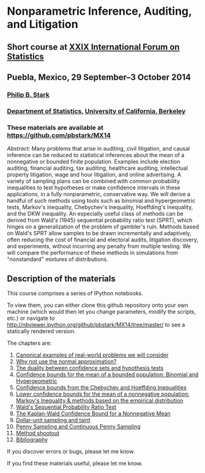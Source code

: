 # Nonparametric Inference, Auditing, and Litigation
## Short course at [XXIX International Forum on Statistics](http://www.upaep.mx/micrositios/29foroestadistica/)
## Puebla, Mexico, 29 September&ndash;3 October 2014
### [Philip B. Stark](www.stat.berkeley.edu/~stark)
### [Department of Statistics](statistics.berkeley.edu), [University of California, Berkeley](www.berkeley.edu)

### These materials are available at https://github.com/pbstark/MX14

*Abstract:* Many problems that arise in auditing, civil litigation,
and causal inference can be reduced to statistical inferences about
the mean of a nonnegative or bounded finite population.
Examples include election auditing, financial auditing, tax auditing,
healthcare auditing, intellectual property litigation, wage and hour
litigation, and online advertising. A variety of sampling plans can be
combined with common probability inequalities to test hypotheses or make
confidence intervals in these applications, in a fully nonparametric,
conservative way. We will derive a handful of such methods using tools
such as binomial and hypergeometric tests, Markov's inequality,
Chebychev's inequality, Hoeffding's inequality, and the DKW inequality.
An especially useful class of methods can be derived from Wald's (1945)
sequential probability ratio test (SPRT), which hinges on a generalization
of the problem of gambler's ruin.
Methods based on Wald's SPRT allow samples to be drawn incrementally and
adaptively, often reducing the cost of financial and electoral audits,
litigation discovery,
and experiments, without incurring any penalty from multiple testing.
We will compare the performance of these methods in simulations from
"nonstandard" mixtures of distributions.

## Description of the materials

This course comprises a series of IPython notebooks.

To view them, you can either clone this github repository onto your own machine
(which would then let you change parameters,
modify the scripts, etc.) or navigate to
http://nbviewer.ipython.org/github/pbstark/MX14/tree/master/ to see a statically rendered version.

The chapters are:

1. [Canonical examples of real-world problems we will consider](canonical.ipynb)
1. [Why not use the normal approximation?](normApprox.ipynb)
1. [The duality between confidence sets and hypothesis tests](duality.ipynb)
1. [Confidence bounds for the mean of a bounded population: Binomial and Hypergeometric](binom.ipynb)
1. [Confidence bounds from the Chebychev and Hoeffding Inequalities](hoeffding.ipynb)
1. [Lower confidence bounds for the mean of a nonnegative population: Markov's Inequality & methods based on the empirical distribution](markov.ipynb)
1. [Wald's Sequential Probability Ratio Test](sprt.ipynb)
1. [The Kaplan-Wald Confidence Bound for a Nonnegative Mean](kaplanWald.ipynb)
1. [Dollar-unit sampling and taint](dus.ipynb)
1. [Penny Sampling and Continuous Penny Sampling](pennySampling.ipynb)
1. [Method shootout](shootout.ipynb)
1. [Bibliography](bib.ipynb)

If you discover errors or bugs, please let me know.

If you find these materials useful, please let me know.